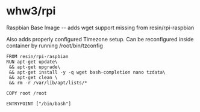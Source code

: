 # whw3/rpi
Raspbian Base Image -- adds wget support missing from resin/rpi-raspbian

Also adds properly configured Timezone setup. Can be reconfigured inside container by running /root/bin/tzconfig
```
FROM resin/rpi-raspbian
RUN apt-get update\
 && apt-get upgrade\ 
 && apt-get install -y -q wget bash-completion nano tzdata\
 && apt-get clean \
 && rm -r /var/lib/apt/lists/*

COPY root /root

ENTRYPOINT ["/bin/bash"]
```
